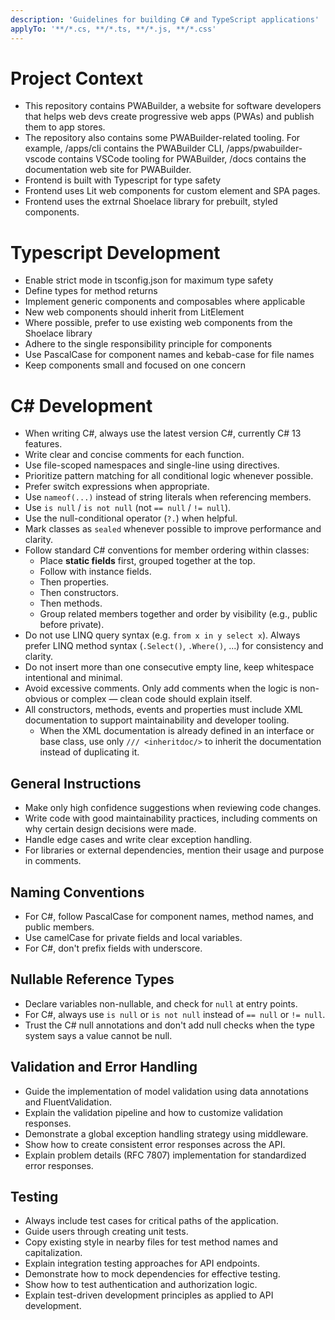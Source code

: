 ```yaml
---
description: 'Guidelines for building C# and TypeScript applications'
applyTo: '**/*.cs, **/*.ts, **/*.js, **/*.css'
---
```


# Project Context
- This repository contains PWABuilder, a website for software developers that helps web devs create progressive web apps (PWAs) and publish them to app stores.
- The repository also contains some PWABuilder-related tooling. For example, /apps/cli contains the PWABuilder CLI, /apps/pwabuilder-vscode contains VSCode tooling for PWABuilder, /docs contains the documentation web site for PWABuilder.
- Frontend is built with Typescript for type safety
- Frontend uses Lit web components for custom element and SPA pages.
- Frontend uses the extrnal Shoelace library for prebuilt, styled components.

# Typescript Development
- Enable strict mode in tsconfig.json for maximum type safety
- Define types for method returns
- Implement generic components and composables where applicable
- New web components should inherit from LitElement
- Where possible, prefer to use existing web components from the Shoelace library
- Adhere to the single responsibility principle for components
- Use PascalCase for component names and kebab-case for file names
- Keep components small and focused on one concern

# C# Development
- When writing C#, always use the latest version C#, currently C# 13 features.
- Write clear and concise comments for each function.
- Use file-scoped namespaces and single-line using directives.
- Prioritize pattern matching for all conditional logic whenever possible.
- Prefer switch expressions when appropriate.
- Use `nameof(...)` instead of string literals when referencing members.
- Use `is null` / `is not null` (not `== null` / `!= null`).
- Use the null-conditional operator (`?.`) when helpful.
- Mark classes as `sealed` whenever possible to improve performance and clarity.
- Follow standard C# conventions for member ordering within classes:
  - Place **static fields** first, grouped together at the top.
  - Follow with instance fields.
  - Then properties.
  - Then constructors.
  - Then methods.
  - Group related members together and order by visibility (e.g., public before private).
- Do not use LINQ query syntax (e.g. `from x in y select x`). Always prefer LINQ method syntax (`.Select()`, `.Where()`, ...) for consistency and clarity.
- Do not insert more than one consecutive empty line, keep whitespace intentional and minimal.
- Avoid excessive comments. Only add comments when the logic is non-obvious or complex — clean code should explain itself.
- All constructors, methods, events and properties must include XML documentation to support maintainability and developer tooling.  
  - When the XML documentation is already defined in an interface or base class, use only `/// <inheritdoc/>` to inherit the documentation instead of duplicating it.

## General Instructions
- Make only high confidence suggestions when reviewing code changes.
- Write code with good maintainability practices, including comments on why certain design decisions were made.
- Handle edge cases and write clear exception handling.
- For libraries or external dependencies, mention their usage and purpose in comments.

## Naming Conventions

- For C#, follow PascalCase for component names, method names, and public members.
- Use camelCase for private fields and local variables.
- For C#, don't prefix fields with underscore.

## Nullable Reference Types

- Declare variables non-nullable, and check for `null` at entry points.
- For C#, always use `is null` or `is not null` instead of `== null` or `!= null`.
- Trust the C# null annotations and don't add null checks when the type system says a value cannot be null.

## Validation and Error Handling

- Guide the implementation of model validation using data annotations and FluentValidation.
- Explain the validation pipeline and how to customize validation responses.
- Demonstrate a global exception handling strategy using middleware.
- Show how to create consistent error responses across the API.
- Explain problem details (RFC 7807) implementation for standardized error responses.

## Testing

- Always include test cases for critical paths of the application.
- Guide users through creating unit tests.
- Copy existing style in nearby files for test method names and capitalization.
- Explain integration testing approaches for API endpoints.
- Demonstrate how to mock dependencies for effective testing.
- Show how to test authentication and authorization logic.
- Explain test-driven development principles as applied to API development.